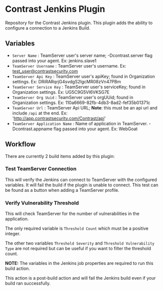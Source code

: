 # Contrast Jenkins Plugin

Repository for the Contrast Jenkins plugin. This plugin adds the ability to configure a connection to a Jenkins Build.

## Variables

* `Server Name`                 : TeamServer user's server name; -Dcontrast.server flag passed into your agent. Ex: jenkins.slave1
* `TeamServer Username`         : TeamServer user's username. Ex: test_user@contrastsecurity.com
* `TeamServer Api Key`          : TeamServer user's apiKey; found in Organization settings. Ex: DRiRARqrjG4svdgS2IgcMR08zVn47PBm
* `TeamServer Service Key`      : TeamServer user's serviceKey; found in Organization settings. Ex: UG5C9G5VI6VKSG7E
* `TeamServer Org Uuid`         : TeamServer user's orgUUid; found in Organization settings. Ex: 110a6669-82fb-4db3-8ad2-fef35b01371c
* `TeamServer Url`              : TeamServer Api URL; **Note**: this must be an api url and include `/api` at the end. Ex: 'http://app.contrastsecurity.com/Contrast/api'
* `TeamServer Application Name` : Name of application in TeamServer. -Dcontrast.appname flag passed into your agent. Ex: WebGoat

## Workflow

There are currently 2 build items added by this plugin:

### Test TeamServer Connection

<p>
This will verify the Jenkins can connect to TeamServer with the configured variables. It will fail the build if the plugin is unable to connect. This test can be found as a button when adding a TeamServer profile.
</p>

### Verify Vulnerability Threshold 

This will check TeamServer for the number of vulnerabilities in the application.

The only required variable is `Threshold Count` which must be a positive integer.

The other two variables `Threshold Severity` and `Threshold Vulnerability Type` are not required but can be useful if you want to filter the threshold count.

**NOTE:** The variables in the Jenkins job properties are required to run this build action.

This action is a post-build action and will fail the Jenkins build even if your build ran successfully.
